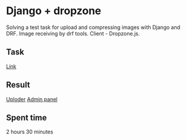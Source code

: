 Django + dropzone
======================

Solving a test task for upload and compressing images with Django and DRF. 
Image receiving by drf tools.
Client - Dropzone.js.

Task
------------

[Link](https://docs.google.com/document/d/1d8QGmpCTRnzflhlEuO2xR1qZOVc8U_2lxdzxPc6MC7I/edit?usp=sharing)

Result
------------
[Uploder](http://bogdangarmaevplsletmein.pythonanywhere.com/image/)
[Admin panel](http://bogdangarmaevplsletmein.pythonanywhere.com/admin/)

Spent time
----------
2 hours 30 minutes
